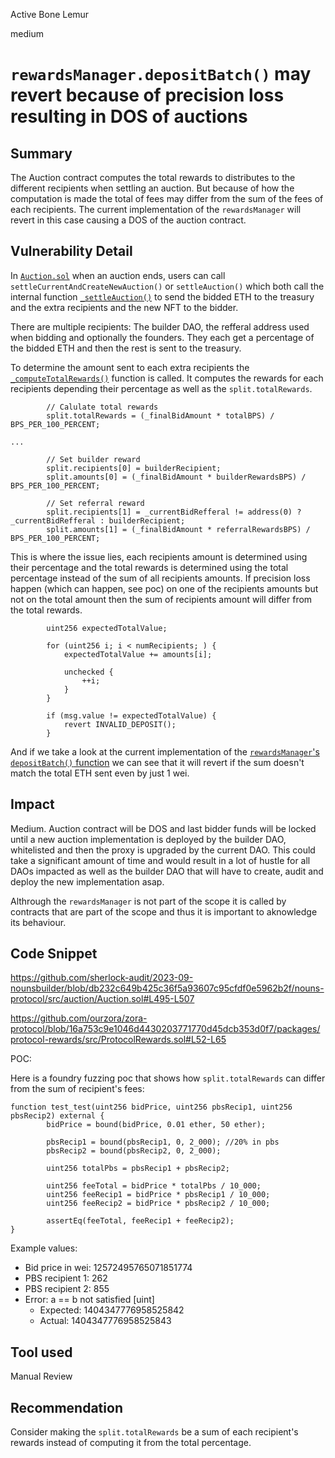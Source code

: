 Active Bone Lemur

medium

# `rewardsManager.depositBatch()` may revert because of precision loss resulting in DOS of auctions

## Summary

The Auction contract computes the total rewards to distributes to the different recipients when settling an auction. But because of how the computation is made the total of fees may differ from the sum of the fees of each recipients. The current implementation of the `rewardsManager` will revert in this case causing a DOS of the auction contract.

## Vulnerability Detail

In [`Auction.sol`](https://github.com/sherlock-audit/2023-09-nounsbuilder/blob/db232c649b425c36f5a93607c95cfdf0e5962b2f/nouns-protocol/src/auction/Auction.sol) when an auction ends, users can call `settleCurrentAndCreateNewAuction()`  or `settleAuction()` which both call the internal function [`_settleAuction()`](https://github.com/sherlock-audit/2023-09-nounsbuilder/blob/db232c649b425c36f5a93607c95cfdf0e5962b2f/nouns-protocol/src/auction/Auction.sol#L244) to send the bidded ETH to the treasury and the extra recipients and the new NFT to the bidder.

There are multiple recipients: The builder DAO, the refferal address used when bidding and optionally the founders.
They each get a percentage of the bidded ETH and then the rest is sent to the treasury.

To determine the amount sent to each extra recipients the [`_computeTotalRewards()`](https://github.com/sherlock-audit/2023-09-nounsbuilder/blob/db232c649b425c36f5a93607c95cfdf0e5962b2f/nouns-protocol/src/auction/Auction.sol#L465) function is called. It computes the rewards for each recipients depending their percentage as well as the `split.totalRewards`.

```solidity
        // Calulate total rewards
        split.totalRewards = (_finalBidAmount * totalBPS) / BPS_PER_100_PERCENT;

...

        // Set builder reward
        split.recipients[0] = builderRecipient;
        split.amounts[0] = (_finalBidAmount * builderRewardsBPS) / BPS_PER_100_PERCENT;

        // Set referral reward
        split.recipients[1] = _currentBidRefferal != address(0) ? _currentBidRefferal : builderRecipient;
        split.amounts[1] = (_finalBidAmount * referralRewardsBPS) / BPS_PER_100_PERCENT;
```

This is where the issue lies, each recipients amount is determined using their percentage and the total rewards is determined using the total percentage instead of the sum of all recipients amounts. If precision loss happen (which can happen, see poc) on one of the recipients amounts but not on the total amount then the sum of recipients amount will differ from the total rewards.

```solidity
        uint256 expectedTotalValue;

        for (uint256 i; i < numRecipients; ) {
            expectedTotalValue += amounts[i];

            unchecked {
                ++i;
            }
        }

        if (msg.value != expectedTotalValue) {
            revert INVALID_DEPOSIT();
        }
```

And if we take a look at the current implementation of the [`rewardsManager`'s `depositBatch()` function](https://github.com/ourzora/zora-protocol/blob/16a753c9e1046d4430203771770d45dcb353d0f7/packages/protocol-rewards/src/ProtocolRewards.sol#L46) we can see that it will revert if the sum doesn't match the total ETH sent even by just 1 wei.

## Impact

Medium. Auction contract will be DOS and last bidder funds will be locked until a new auction implementation is deployed by the builder DAO, whitelisted and then the proxy is upgraded by the current DAO. This could take a significant amount of time and would result in a lot of hustle for all DAOs impacted as well as the builder DAO that will have to create, audit and deploy the new implementation asap.

Althrough the `rewardsManager` is not part of the scope it is called by contracts that are part of the scope and thus it is important to aknowledge its behaviour.

## Code Snippet

https://github.com/sherlock-audit/2023-09-nounsbuilder/blob/db232c649b425c36f5a93607c95cfdf0e5962b2f/nouns-protocol/src/auction/Auction.sol#L495-L507

https://github.com/ourzora/zora-protocol/blob/16a753c9e1046d4430203771770d45dcb353d0f7/packages/protocol-rewards/src/ProtocolRewards.sol#L52-L65

POC:

Here is a foundry fuzzing poc that shows how `split.totalRewards` can differ from the sum of recipient's fees:

```solidity
function test_test(uint256 bidPrice, uint256 pbsRecip1, uint256 pbsRecip2) external {
        bidPrice = bound(bidPrice, 0.01 ether, 50 ether);

        pbsRecip1 = bound(pbsRecip1, 0, 2_000); //20% in pbs
        pbsRecip2 = bound(pbsRecip2, 0, 2_000);

        uint256 totalPbs = pbsRecip1 + pbsRecip2;

        uint256 feeTotal = bidPrice * totalPbs / 10_000;
        uint256 feeRecip1 = bidPrice * pbsRecip1 / 10_000;
        uint256 feeRecip2 = bidPrice * pbsRecip2 / 10_000;

        assertEq(feeTotal, feeRecip1 + feeRecip2);
}
```

Example values:
- Bid price in wei: 12572495765071851774
- PBS recipient 1: 262
- PBS recipient 2: 855
- Error: a == b not satisfied [uint]
    - Expected: 1404347776958525842
    - Actual: 1404347776958525843


## Tool used

Manual Review

## Recommendation

Consider making the `split.totalRewards` be a sum of each recipient's rewards instead of computing it from the total percentage.